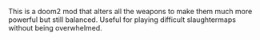 This is a doom2 mod that alters all the weapons to make them much more powerful but still balanced.  Useful for playing difficult slaughtermaps without being overwhelmed.